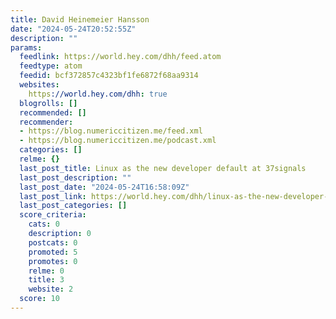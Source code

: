 ```yaml
---
title: David Heinemeier Hansson
date: "2024-05-24T20:52:55Z"
description: ""
params:
  feedlink: https://world.hey.com/dhh/feed.atom
  feedtype: atom
  feedid: bcf372857c4323bf1fe6872f68aa9314
  websites:
    https://world.hey.com/dhh: true
  blogrolls: []
  recommended: []
  recommender:
  - https://blog.numericcitizen.me/feed.xml
  - https://blog.numericcitizen.me/podcast.xml
  categories: []
  relme: {}
  last_post_title: Linux as the new developer default at 37signals
  last_post_description: ""
  last_post_date: "2024-05-24T16:58:09Z"
  last_post_link: https://world.hey.com/dhh/linux-as-the-new-developer-default-at-37signals-ef0823b7
  last_post_categories: []
  score_criteria:
    cats: 0
    description: 0
    postcats: 0
    promoted: 5
    promotes: 0
    relme: 0
    title: 3
    website: 2
  score: 10
---
```

